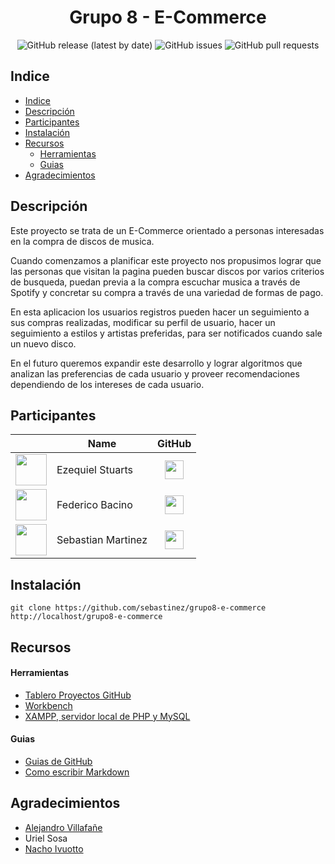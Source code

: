 <h1 align="center">Grupo 8 - E-Commerce</h1>
<div align="center">
<img alt="GitHub release (latest by date)" src="https://img.shields.io/github/v/release/sebastinez/grupo8-e-commerce">
<img alt="GitHub issues" src="https://img.shields.io/github/issues/sebastinez/grupo8-e-commerce">
<img alt="GitHub pull requests" src="https://img.shields.io/github/issues-pr/sebastinez/grupo8-e-commerce">
</div>

## Indice

- [Indice](#indice)
- [Descripción](#descripci%c3%b3n)
- [Participantes](#participantes)
- [Instalación](#instalaci%c3%b3n)
- [Recursos](#recursos)
    - [Herramientas](#herramientas)
    - [Guias](#guias)
- [Agradecimientos](#agradecimientos)

<a name="descripcion"></a>

## Descripción
Este proyecto se trata de un E-Commerce orientado a personas interesadas en la compra de discos de musica.  

Cuando comenzamos a planificar este proyecto nos propusimos lograr que las personas que visitan la pagina pueden buscar discos por varios criterios de busqueda, puedan previa a la compra escuchar musica a través de Spotify y concretar su compra a través de una variedad de formas de pago.  

En esta aplicacion los usuarios registros pueden hacer un seguimiento a sus compras realizadas, modificar su perfil de usuario, hacer un seguimiento a estilos y artistas preferidas, para ser notificados cuando sale un nuevo disco.  

En el futuro queremos expandir este desarrollo y lograr algoritmos que analizan las preferencias de cada usuario y proveer recomendaciones dependiendo de los intereses de cada usuario.

<a name="participantes"></a>

## Participantes

|                                                                                                        | Name               | GitHub                                                                                                                                         |
| ------------------------------------------------------------------------------------------------------ | ------------------ | ---------------------------------------------------------------------------------------------------------------------------------------------- |
| <center><img src="https://avatars2.githubusercontent.com/u/54673625?s=460&v=4" width="50"></center>    | Ezequiel Stuarts   | [<center><img src="https://nrs-diversos.s3.us-east-2.amazonaws.com/github-logo.svg" width="30"/></center>](https://github.com/ezequielstuarts) |
| <center><img src="https://nrs-diversos.s3.us-east-2.amazonaws.com/fedebacino.png" width="50"></center> | Federico Bacino    | [<center><img src="https://nrs-diversos.s3.us-east-2.amazonaws.com/github-logo.svg" width="30"/></center>](https://github.com/fedebacino)      |
| <center><img src="https://nrs-diversos.s3.us-east-2.amazonaws.com/sebastinez.jpg" width="50"></center> | Sebastian Martinez | [<center><img src="https://nrs-diversos.s3.us-east-2.amazonaws.com/github-logo.svg" width="30"/></center>](https://github.com/sebastinez)      |


<a name="instalacion"></a>

## Instalación

```
git clone https://github.com/sebastinez/grupo8-e-commerce
http://localhost/grupo8-e-commerce
```

<a name="recursos"></a>

## Recursos

<a name="herramientas"></a>

#### Herramientas

- [Tablero Proyectos GitHub](https://github.com/sebastinez/grupo8-e-commerce/projects/1)
- [Workbench](https://www.mysql.com/products/workbench/)
- [XAMPP, servidor local de PHP y MySQL](https://www.apachefriends.org/es/index.html)

<a name="guias"></a>

#### Guias

- [Guias de GitHub](https://guides.github.com/)
- [Como escribir Markdown](https://github.com/adam-p/markdown-here/wiki/Markdown-Cheatsheet#links)

<a name="agradecimientos"></a>

## Agradecimientos

- [Alejandro Villafañe](https://github.com/alezvi)
- Uriel Sosa
- [Nacho Ivuotto](https://github.com/ivuotto)

